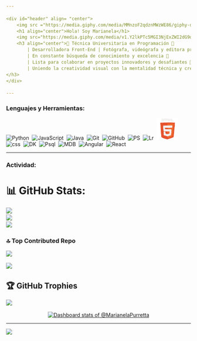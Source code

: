 ```yaml
---

<div id="header" align= "center">
    <img src ="https://media.giphy.com/media/MMnzoF2qdznMWzWE86/giphy-downsized-large.gif" width="100"/>
    <h1 align="center">Hola! Soy Marianela</h1>
    <img src="https://media.giphy.com/media/v1.Y2lkPTc5MGI3NjExZWI2dG9qODl0ejF4ZTJxeDV4YjB3Nm0zZG1hZmxhNWxiMnh4ZGE2NSZlcD12MV9pbnRlcm5hbF9naWZfYnlfaWQmY3Q9Zw/CuuSHzuc0O166MRfjt/giphy.gif" width="250" />
    <h3 align="center">👋 Técnica Universitaria en Programación 🚀
        | Desarrolladora Front-End | Fotógrafa, videógrafa y editora profesional 📸🎥
        | En constante búsqueda de conocimiento y excelencia 🌟
        | Lista para colaborar en proyectos innovadores y desafiantes 💼
        | Uniendo la creatividad visual con la mentalidad técnica y creativa| 
</h3>
</div>

---
```


<div aling="left">
    <h3> Lenguajes y Herramientas:</h3>
    <div>
         <img src = "https://media.giphy.com/media/UtEd87cLAH789bR5sk/giphy.gif" title"Python" alt="Python" width="65" height="50"/>&nbsp;
         <img src = "https://media.giphy.com/media/ln7z2eWriiQAllfVcn/giphy.gif" title"JavaScript" alt="JavaScript" width="50" height="50"/>&nbsp;
         <img src = "https://www.canalgif.net/Gifs-animados/Informatica/Java/Imagen-animada-Java-02.gif" title"Java" alt="Java" width="60" height="60"/>&nbsp;
         <img src = "https://media.giphy.com/media/v1.Y2lkPTc5MGI3NjExYjNobWtvcXdlN2VpZ2pkeGV5eGhjeWFiYjJ3enE0NXZuM2lndzd3MSZlcD12MV9pbnRlcm5hbF9naWZfYnlfaWQmY3Q9Zw/kH6CqYiquZawmU1HI6/giphy.gif" title"Git" alt="Git" width="80" height="50"/>&nbsp;
         <img src = "https://media.giphy.com/media/v1.Y2lkPTc5MGI3NjExNmljbW9yZHUxb3ptZm85YnlnOWowMGEwcWhicnZubTl5bjYyYjE0cSZlcD12MV9pbnRlcm5hbF9naWZfYnlfaWQmY3Q9Zw/du3J3cXyzhj75IOgvA/giphy.gif" title"GitHub" alt="GitHub"width="50" height="50"/>&nbsp; 
         <img src = "https://cdn.dribbble.com/users/392441/screenshots/2592452/media/96909bc51fcaba2a26838a6670d809b0.gif" title"PS" alt="PS" width="70" height="50"/>&nbsp;
         <img src = "https://logowik.com/content/uploads/images/adobe-lightroom-classic-cc8442.jpg" title"Lr" alt="Lr"width="60" height="50"/>&nbsp; 
         <img src = "https://github.com/oscarvalenzuela25/oscarvalenzuela25/blob/main/html.gif?raw=true" title"HTML" alt="html" width="60" height="60"/>&nbsp;
         <img src = "https://media0.giphy.com/media/v1.Y2lkPTc5MGI3NjExdHlocndlMTF3d2NoeTJoaXZzcWx2cXprdnJtMmVwNzcwdTNpd2JrbCZlcD12MV9pbnRlcm5hbF9naWZfYnlfaWQmY3Q9cw/fsEaZldNC8A1PJ3mwp/giphy.webp" title"CSS" alt="css" width="60" height="60"/>&nbsp;
         <img src = "https://media1.tenor.com/m/z3Vqx6hmE5QAAAAC/whale-docker.gif" title"Docker" alt="DK" width="50" height="50"/>&nbsp;
         <img src = "https://miro.medium.com/v2/resize:fit:500/format:webp/1*rAj9qt_OnWXCAlbJyUrhlw.gif" title"Postgresql" alt="Psql" width="60" height="60"/>&nbsp;
         <img src = "https://media4.giphy.com/media/v1.Y2lkPTc5MGI3NjExaXBienZ0am4yM3Q1cjAzbGtuZXA3bXA0MmhtYjAwNWVyejh2bmEwZyZlcD12MV9pbnRlcm5hbF9naWZfYnlfaWQmY3Q9cw/tAjb5pyCEBhEb8jWxC/giphy.webp" title"MongoDB" alt="MDB" width="60" height="60"/>&nbsp;
         <img src = "https://user-images.githubusercontent.com/1560278/27637937-cb4b9b24-5c11-11e7-949b-15c1e4cdb53c.gif" title"Angular" alt="Angular" width="50" height="50"/>&nbsp;
         <img src = "https://i.makeagif.com/media/11-21-2022/imisbt.gif" title"React" alt="React" width="50" height="50"/>&nbsp;


    
</div> 

---

### Actividad:

# 📊 GitHub Stats:
![](https://github-readme-stats.vercel.app/api?username=marianelapurretta&theme=tokyonight&hide_border=false&include_all_commits=false&count_private=false)<br/>
![](https://github-readme-streak-stats.herokuapp.com/?user=marianelapurretta&theme=tokyonight&hide_border=false)<br/>
![](https://github-readme-stats.vercel.app/api/top-langs/?username=marianelapurretta&theme=tokyonight&hide_border=false&include_all_commits=false&count_private=false&layout=compact)

### 🔝 Top Contributed Repo
![](https://github-contributor-stats.vercel.app/api?username=marianelapurretta&limit=5&theme=tokyonight&combine_all_yearly_contributions=true)

[![](https://visitcount.itsvg.in/api?id=marianelapurretta&icon=0&color=0)](https://visitcount.itsvg.in)


## 🏆 GitHub Trophies
![](https://github-profile-trophy.vercel.app/?username=marianelapurretta&theme=tokyonight&no-frame=false&no-bg=true&margin-w=4)


<a href="https://next.ossinsight.io/widgets/official/compose-user-dashboard-stats?user_id=135768183" target="_blank" style="display: block" align="center">
  <picture>
    <source media="(prefers-color-scheme: dark)" srcset="https://next.ossinsight.io/widgets/official/compose-user-dashboard-stats/thumbnail.png?user_id=135768183&image_size=auto&color_scheme=dark" width="771" height="auto">
    <img alt="Dashboard stats of @MarianelaPurretta" src="https://next.ossinsight.io/widgets/official/compose-user-dashboard-stats/thumbnail.png?user_id=135768183&image_size=auto&color_scheme=light" width="771" height="auto">
  </picture>
</a>

---

[![](https://visitcount.itsvg.in/api?id=MarianelaPurretta&icon=6&color=4)](https://visitcount.itsvg.in)


